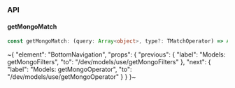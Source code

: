 

### API

#### getMongoMatch

```ts
const getMongoMatch: (query: Array<object>, type?: TMatchOperator) => Array<TMatch>;
```


~{
  "element": "BottomNavigation",
  "props": {
    "previous": {
      "label": "Models: getMongoFilters",
      "to": "/dev/models/use/getMongoFilters"
    },
    "next": {
      "label": "Models: getMongoOperator",
      "to": "/dev/models/use/getMongoOperator"
    }
  }
}~
